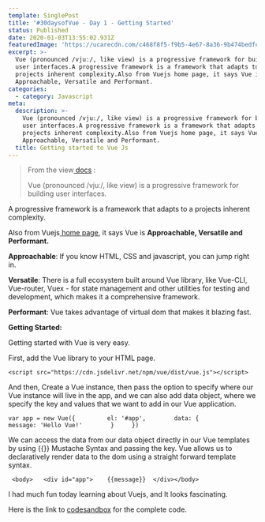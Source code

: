 ```yaml
---
template: SinglePost
title: '#30daysofVue - Day 1 - Getting Started'
status: Published
date: 2020-01-03T13:55:02.931Z
featuredImage: 'https://ucarecdn.com/c468f8f5-f9b5-4e67-8a36-9b474bedfe3f/'
excerpt: >-
  Vue (pronounced /vjuː/, like view) is a progressive framework for building
  user interfaces.A progressive framework is a framework that adapts to a
  projects inherent complexity.Also from Vuejs home page, it says Vue is
  Approachable, Versatile and Performant.
categories:
  - category: Javascript
meta:
  description: >-
    Vue (pronounced /vjuː/, like view) is a progressive framework for building
    user interfaces.A progressive framework is a framework that adapts to a
    projects inherent complexity.Also from Vuejs home page, it says Vue is
    Approachable, Versatile and Performant.
  title: Getting started to Vue Js
---
```

> From the view[ docs](https://vuejs.org/v2/guide/) :
>
> Vue (pronounced /vjuː/, like view) is a progressive framework for building user interfaces.

A progressive framework is a framework that adapts to a projects inherent complexity.

Also from Vuejs[ home page](https://vuejs.org/), it says Vue is **Approachable, Versatile and Performant.**

**Approachable**: If you know HTML, CSS and javascript, you can jump right in.

**Versatile**: There is a full ecosystem built around Vue library, like Vue-CLI, Vue-router, Vuex - for state management and other utilities for testing and development, which makes it a comprehensive framework.

**Performant**: Vue takes advantage of virtual dom that makes it blazing fast.

**Getting Started:**

Getting started with Vue is very easy. 

First, add the Vue library to your HTML page.

```
<script src="https://cdn.jsdelivr.net/npm/vue/dist/vue.js"></script>
```

And then, Create a Vue instance, then pass the option to specify where our Vue instance will live in the app, and we can also add data object, where we specify the key and values that we want to add in our Vue application.

```
var app = new Vue({         el: '#app',        data: {           message: 'Hello Vue!'        }     })
```

We can access the data from our data object directly in our Vue templates by using {{}} Mustache Syntax and passing the key. Vue allows us to declaratively render data to the dom using a straight forward template syntax. 

```
 <body>   <div id="app">    {{message}}  </div></body>
```

I had much fun today learning about Vuejs, and It looks fascinating. 

Here is the link to [codesandbox](https://codesandbox.io/s/interesting-einstein-t6osj) for the complete code.
